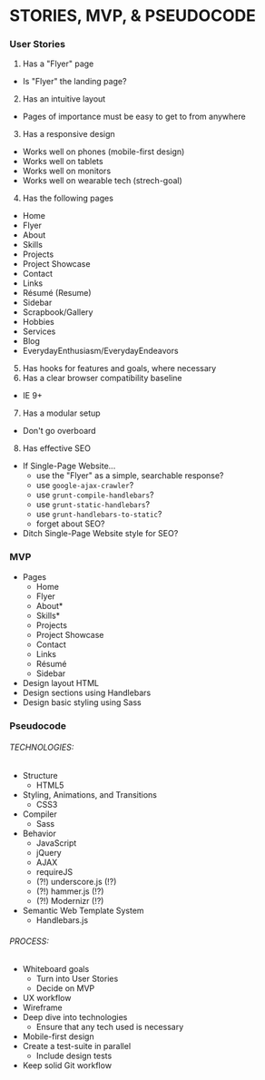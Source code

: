 <!-- Stories_MVP_Pseudocode.md -->

STORIES, MVP, & PSEUDOCODE
==========================================================================

### User Stories
1. Has a "Flyer" page
  - Is "Flyer" the landing page?
2. Has an intuitive layout
  - Pages of importance must be easy to get to from anywhere
3. Has a responsive design
  - Works well on phones (mobile-first design)
  - Works well on tablets
  - Works well on monitors
  - Works well on wearable tech (strech-goal)
4. Has the following pages
  - Home
  - Flyer
  - About
  - Skills
  - Projects
  - Project Showcase
  - Contact
  - Links
  - Résumé (Resume)
  - Sidebar
  - Scrapbook/Gallery
  - Hobbies
  - Services
  - Blog
  - EverydayEnthusiasm/EverydayEndeavors
5. Has hooks for features and goals, where necessary
6. Has a clear browser compatibility baseline
  - IE 9+
7. Has a modular setup
  - Don't go overboard
8. Has effective SEO
  - If Single-Page Website...
    - use the "Flyer" as a simple, searchable response?
    - use `google-ajax-crawler`?
    - use `grunt-compile-handlebars`?
    - use `grunt-static-handlebars`?
    - use `grunt-handlebars-to-static`?
    - forget about SEO?
  - Ditch Single-Page Website style for SEO?



### MVP
- Pages
  - Home
  - Flyer
  - About*
  - Skills*
  - Projects
  - Project Showcase
  - Contact
  - Links
  - Résumé
  - Sidebar
- Design layout HTML
- Design sections using Handlebars
- Design basic styling using Sass



### Pseudocode
###### TECHNOLOGIES:
- Structure
  - HTML5
- Styling, Animations, and Transitions
  - CSS3
- Compiler
  - Sass
- Behavior
  - JavaScript
  - jQuery
  - AJAX
  - requireJS
  - (?!) underscore.js (!?)
  - (?!) hammer.js (!?)
  - (?!) Modernizr (!?)
- Semantic Web Template System
  - Handlebars.js

###### PROCESS:
- Whiteboard goals
  - Turn into User Stories
  - Decide on MVP
- UX workflow
- Wireframe
- Deep dive into technologies
  - Ensure that any tech used is necessary
- Mobile-first design
- Create a test-suite in parallel
  - Include design tests
- Keep solid Git workflow
